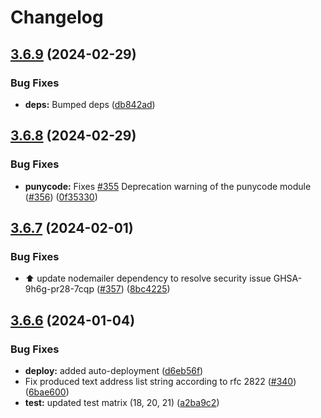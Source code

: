 # Changelog

## [3.6.9](https://github.com/nodemailer/mailparser/compare/v3.6.8...v3.6.9) (2024-02-29)


### Bug Fixes

* **deps:** Bumped deps ([db842ad](https://github.com/nodemailer/mailparser/commit/db842addd36e2fe94d0c4b466da80719a36f47ac))

## [3.6.8](https://github.com/nodemailer/mailparser/compare/v3.6.7...v3.6.8) (2024-02-29)


### Bug Fixes

* **punycode:** Fixes [#355](https://github.com/nodemailer/mailparser/issues/355) Deprecation warning of the punycode module ([#356](https://github.com/nodemailer/mailparser/issues/356)) ([0f35330](https://github.com/nodemailer/mailparser/commit/0f35330c87d715d38e8c853ae6c2f64d098b971d))

## [3.6.7](https://github.com/nodemailer/mailparser/compare/v3.6.6...v3.6.7) (2024-02-01)


### Bug Fixes

* :arrow_up: update nodemailer dependency to resolve security issue GHSA-9h6g-pr28-7cqp ([#357](https://github.com/nodemailer/mailparser/issues/357)) ([8bc4225](https://github.com/nodemailer/mailparser/commit/8bc42251fca6f538ece599f0a5bebe09b0aeff4f))

## [3.6.6](https://github.com/nodemailer/mailparser/compare/v3.6.5...v3.6.6) (2024-01-04)


### Bug Fixes

* **deploy:** added auto-deployment ([d6eb56f](https://github.com/nodemailer/mailparser/commit/d6eb56fe09fe8b415e5bbf2e53704f6788ca0fee))
* Fix produced text address list string according to rfc 2822 ([#340](https://github.com/nodemailer/mailparser/issues/340)) ([6bae600](https://github.com/nodemailer/mailparser/commit/6bae600a3f4a0452ee7ca43634a11939de7bcc6d))
* **test:** updated test matrix (18, 20, 21) ([a2ba9c2](https://github.com/nodemailer/mailparser/commit/a2ba9c236dcd7f990c9d53a386ffaa5b564181b3))
